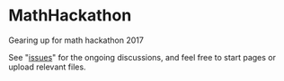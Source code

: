 # MathHackathon
Gearing up for math hackathon 2017


See "[issues](issues)" for the ongoing discussions, and feel free to start pages or upload relevant files. 
